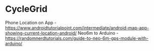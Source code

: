 # CycleGrid

Phone Location on App - https://www.androidtutorialpoint.com/intermediate/android-map-app-showing-current-location-android/
Neo6m to Arduino - https://randomnerdtutorials.com/guide-to-neo-6m-gps-module-with-arduino/
